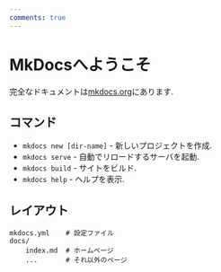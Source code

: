 ```yaml
---
comments: true
---
```


# MkDocsへようこそ

完全なドキュメントは[mkdocs.org](http://mkdocs.org)にあります.

## コマンド

* `mkdocs new [dir-name]` - 新しいプロジェクトを作成.
* `mkdocs serve` - 自動でリロードするサーバを起動.
* `mkdocs build` - サイトをビルド.
* `mkdocs help` - ヘルプを表示.

## レイアウト

    mkdocs.yml    # 設定ファイル
    docs/
        index.md  # ホームページ
        ...       # それ以外のページ